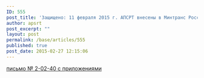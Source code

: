 ```yaml
---
ID: 555
post_title: 'Защищено: 11 февраля 2015 г. АПСРТ внесены в Минтранс России предложения (письмо № 2-02-40 с приложениями) в Перечень первоочередных мероприятий Правительства РФ по обеспечению устойчивого развития экономики и социальной стабильности (в раздел II «Поддержка отраслей экономики»)'
author: apsrt
post_excerpt: ""
layout: post
permalink: /base/articles/555
published: true
post_date: 2015-02-27 12:15:06
---
```

<a href="http://www.apsrt.ru/wp-content/uploads/2015/02/письмо-№-2-02-40-с-приложениями.docx">письмо № 2-02-40 с приложениями</a>